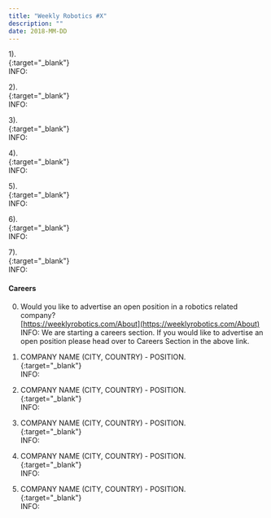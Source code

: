 ```yaml
---
title: "Weekly Robotics #X"
description: ""
date: 2018-MM-DD
---
```


1).
<br>[](){:target="_blank"}<br>
INFO:

2).
<br>[](){:target="_blank"}<br>
INFO:

3).
<br>[](){:target="_blank"}<br>
INFO:

4).
<br>[](){:target="_blank"}<br>
INFO:

5).
<br>[](){:target="_blank"}<br>
INFO:

6).
<br>[](){:target="_blank"}<br>
INFO:

7).
<br>[](){:target="_blank"}<br>
INFO:


#### Careers

0) Would you like to advertise an open position in a robotics related company?
<br>[https://weeklyrobotics.com/About](https://weeklyrobotics.com/About)<br>
INFO: We are starting a careers section. If you would like to advertise an open position please head over to Careers Section in the above link.

1) COMPANY NAME (CITY, COUNTRY) - POSITION.
<br>[](){:target="_blank"}<br>
INFO:

2) COMPANY NAME (CITY, COUNTRY) - POSITION.
<br>[](){:target="_blank"}<br>
INFO:

3) COMPANY NAME (CITY, COUNTRY) - POSITION.
<br>[](){:target="_blank"}<br>
INFO:

4) COMPANY NAME (CITY, COUNTRY) - POSITION.
<br>[](){:target="_blank"}<br>
INFO:

5) COMPANY NAME (CITY, COUNTRY) - POSITION.
<br>[](){:target="_blank"}<br>
INFO:

